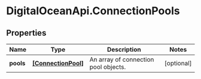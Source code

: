 # DigitalOceanApi.ConnectionPools

## Properties
Name | Type | Description | Notes
------------ | ------------- | ------------- | -------------
**pools** | [**[ConnectionPool]**](ConnectionPool.md) | An array of connection pool objects. | [optional] 
